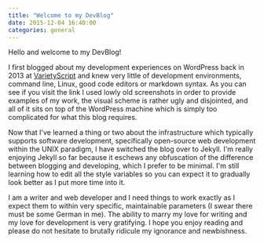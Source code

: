```yaml
---
title: "Welcome to my DevBlog"
date: 2015-12-04 16:40:00
categories: general
---
```


Hello and welcome to my DevBlog!

I first blogged about my development experiences on WordPress back in 2013 at [VarietyScript](http://varietyscript.wordpress.com) and knew very little of development environments, command line, Linux, good code editors or markdown syntax. As you can see if you visit the link I used lowly old screenshots in order to provide examples of my work, the visual scheme is rather ugly and disjointed, and all of it sits on top of the WordPress machine which is simply too complicated for what this blog requires.

Now that I've learned a thing or two about the infrastructure which typically supports software development, specifically open-source web development within the UNIX paradigm, I have switched the blog over to Jekyll. I'm really enjoying Jekyll so far because it eschews any obfuscation of the difference between blogging and developing, which I prefer to be minimal. I'm still learning how to edit all the style variables so you can expect it to gradually look better as I put more time into it.

I am a writer and web developer and I need things to work exactly as I expect them to within very specific, maintainable parameters (I swear there must be some German in me). The ability to marry my love for writing and my love for development is very gratifying. I hope you enjoy reading and please do not hesitate to brutally ridicule my ignorance and newbishness.
